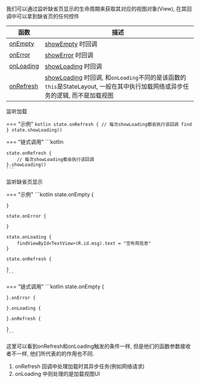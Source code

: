 我们可以通过监听缺省页显示的生命周期来获取其对应的视图对象(View), 在其回调中可以拿到缺省页的任何控件

| 函数 | 描述 |
|-|-|
| [onEmpty](api/statelayout/com.drake.statelayout/-state-layout/on-empty.md) | [showEmpty](api/statelayout/com.drake.statelayout/-state-layout/show-empty.md) 时回调 |
| [onError](api/statelayout/com.drake.statelayout/-state-layout/on-error.md) | [showError](api/statelayout/com.drake.statelayout/-state-layout/show-error.md) 时回调 |
| [onLoading](api/statelayout/com.drake.statelayout/-state-layout/on-loading.md.md) | [showLoading](api/statelayout/com.drake.statelayout/-state-layout/show-loading.md) 时回调 |
| [onRefresh](api/statelayout/com.drake.statelayout/-state-layout/on-loading.md.md) | [showLoading](api/statelayout/com.drake.statelayout/-state-layout/show-loading.md) 时回调, 和`onLoading`不同的是该函数的`this`是StateLayout, 一般在其中执行加载网络或异步任务的逻辑, 而不是加载视图|

监听加载

=== "示例"
    ```kotlin
    state.onRefresh {
        // 每次showLoading都会执行该回调
        find
    }
    state.showLoading()
    ```

=== "链式调用"
    ```kotlin

    state.onRefresh {
        // 每次showLoading都会执行该回调
    }.showLoading()
    ```

监听缺省页显示

=== "示例"
    ```kotlin
    state.onEmpty {

    }

    state.onError {

    }

    state.onLoading {
        findViewById<TextView>(R.id.msg).text = "空布局信息"
    }

    state.onRefresh {

    }
    ```

=== "链式调用"
    ```kotlin
    state.onEmpty {

    }.onError {

    }.onLoading {

    }.onRefresh {

    }
    ```

这里可以看到onRefresh和onLoading触发的条件一样, 但是他们的函数参数接收者不一样, 他们所代表的的作用也不同.

1. onRefresh 回调中处理加载时其异步任务(例如网络请求)
1. onLoading 中则处理的是加载视图UI